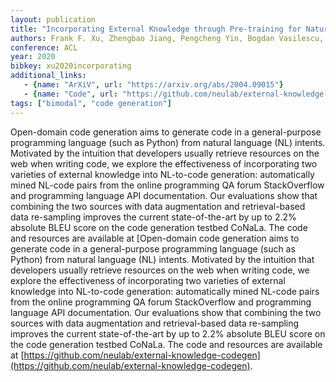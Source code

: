 ```yaml
---
layout: publication
title: "Incorporating External Knowledge through Pre-training for Natural Language to Code Generation"
authors: Frank F. Xu, Zhengbao Jiang, Pengcheng Yin, Bogdan Vasilescu, Graham Neubig
conference: ACL
year: 2020
bibkey: xu2020incorporating
additional_links:
   - {name: "ArXiV", url: "https://arxiv.org/abs/2004.09015"}
   - {name: "Code", url: "https://github.com/neulab/external-knowledge-codegen"}
tags: ["bimodal", "code generation"]
---
```

Open-domain code generation aims to generate code in a general-purpose programming language (such as Python) from natural language (NL) intents. Motivated by the intuition that developers usually retrieve resources on the web when writing code, we explore the effectiveness of incorporating two varieties of external knowledge into NL-to-code generation: automatically mined NL-code pairs from the online programming QA forum StackOverflow and programming language API documentation. Our evaluations show that combining the two sources with data augmentation and retrieval-based data re-sampling improves the current state-of-the-art by up to 2.2% absolute BLEU score on the code generation testbed CoNaLa. The code and resources are available at [Open-domain code generation aims to generate code in a general-purpose programming language (such as Python) from natural language (NL) intents. Motivated by the intuition that developers usually retrieve resources on the web when writing code, we explore the effectiveness of incorporating two varieties of external knowledge into NL-to-code generation: automatically mined NL-code pairs from the online programming QA forum StackOverflow and programming language API documentation. Our evaluations show that combining the two sources with data augmentation and retrieval-based data re-sampling improves the current state-of-the-art by up to 2.2% absolute BLEU score on the code generation testbed CoNaLa. The code and resources are available at [https://github.com/neulab/external-knowledge-codegen](https://github.com/neulab/external-knowledge-codegen).

